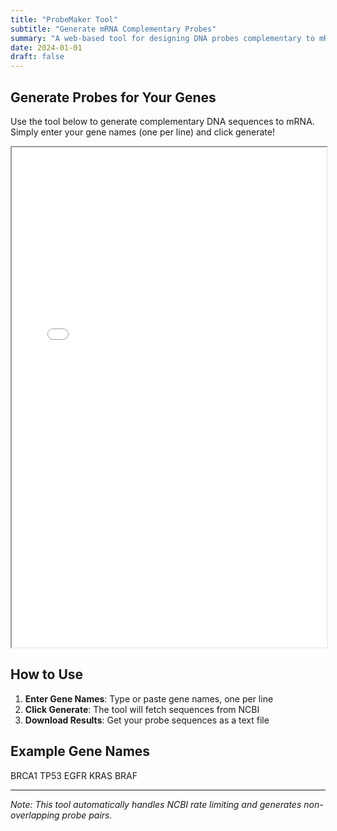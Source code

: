 ```yaml
---
title: "ProbeMaker Tool"
subtitle: "Generate mRNA Complementary Probes"
summary: "A web-based tool for designing DNA probes complementary to mRNA sequences"
date: 2024-01-01
draft: false
---
```


## Generate Probes for Your Genes

Use the tool below to generate complementary DNA sequences to mRNA. Simply enter your gene names (one per line) and click generate!

<iframe src="/files/probe_maker_standalone.html" width="100%" height="800px"></iframe>

## How to Use

1. **Enter Gene Names**: Type or paste gene names, one per line
2. **Click Generate**: The tool will fetch sequences from NCBI
3. **Download Results**: Get your probe sequences as a text file

## Example Gene Names

BRCA1
TP53
EGFR
KRAS
BRAF

---

*Note: This tool automatically handles NCBI rate limiting and generates non-overlapping probe pairs.*
